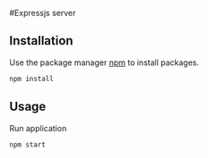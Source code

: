 #Expressjs server

## Installation

Use the package manager [npm]() to install packages.

```bash
npm install
```

## Usage

Run application
```bash
npm start
```
